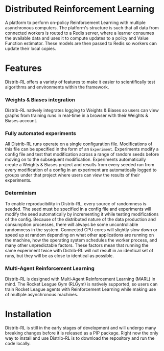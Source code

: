 # Distributed Reinforcement Learning
A platform to perform on-policy Reinforcement Learning with multiple asynchronous computers. The platform's structure is such that all data 
from connected workers is routed to a Redis server, where a learner consumes the available data and uses it to compute updates to a policy 
and Value Function estimator. These models are then passed to Redis so workers can update their local copies.

# Features
Distrib-RL offers a variety of features to make it easier to scientifically test algorithms and environments within the framework. 

### Weights & Biases integration
Distrib-RL natively integrates logging to Weights & Biases so users can view graphs from training runs in real-time in a browser with their Weights & Biases account.

### Fully automated experiments 
All Distrib-RL runs operate on a single configuration file. Modifications of this file can be specified in the form of an `Experiment`. 
Experiments modify a config file and test that modification across a range of random seeds before moving on to the subsequent modification. 
Experiments automatically create a Weights & Biases project and results from every seeded run from every modification of a config in 
an experiment are automatically logged to groups under that project where users can view the results of their experiments.

### Determinism
To enable reproducibility in Distrib-RL, every source of randomness is seeded. The seed must be specified in a config file and experiments will modify the seed automatically 
by incrementing it while testing modifications of the config. Because of the distributed nature of the data production and consumption processes, there will always be some 
uncontrollable randomness in the system. Connected CPU cores will slightly slow down or speed up at random depending on what other applications are running on the machine, 
how the  operating system schedules the worker process, and many other unpredictable factors. These factors mean that running the same experiment twice with Distrib-RL will 
not result in an identical set of runs, but they will be as close to identical as possible.

### Multi-Agent Reinforcement Learning
Distrib-RL is designed with Multi-Agent Reinforcement Learning (MARL) in mind. The Rocket League Gym (RLGym) is natively supported, so users can train Rocket League agents
with Reinforcement Learning while making use of multiple asynchronous machines.

# Installation
Distrib-RL is still in the early stages of development and will undergo many breaking changes before it is released as a PIP package. Right now the only way to install
and use Distrib-RL is to download the repository and run the code locally.
